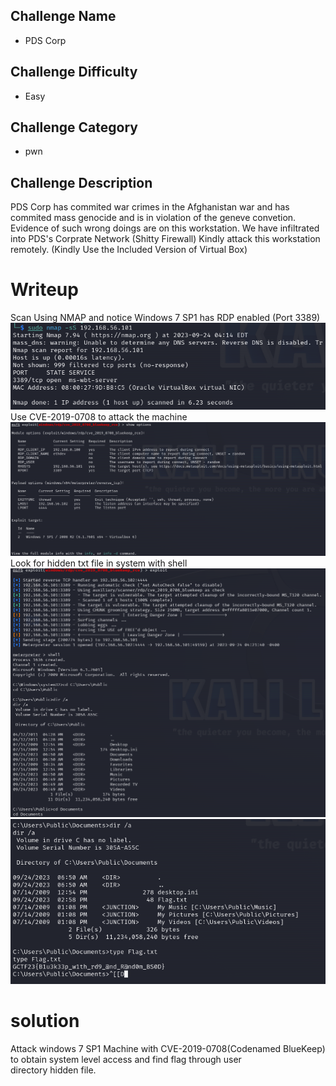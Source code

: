 ## Challenge Name
-  PDS Corp
## Challenge Difficulty
- Easy
## Challenge Category
- pwn 
## Challenge Description
PDS Corp has commited war crimes in the Afghanistan war and has commited mass genocide and is in violation of the geneve convetion. Evidence of such wrong doings are on this workstation. We have infiltrated into PDS's Corprate Network (Shitty Firewall) Kindly attack this workstation remotely. (Kindly Use the Included Version of Virtual Box)
# Writeup
Scan Using NMAP and notice Windows 7 SP1 has RDP enabled (Port 3389)
![Alt text](image-1.png)
Use CVE-2019-0708 to attack the machine
![Alt text](image.png)
Look for hidden txt file in system with shell
![Alt text](image-3.png)
![Alt text](image-4.png)
# solution
Attack windows 7 SP1 Machine with CVE-2019-0708(Codenamed BlueKeep) to obtain system level access and find flag through user directory hidden file.

